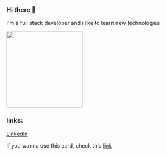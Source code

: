 ### Hi there 👋

I'm a full stack developer and i like to learn new technologies

<img height="200em" src="https://github-readme-stats.vercel.app/api/top-langs/?username=Alex-Ferreira-Santos&layout=compact&langs_count=8&theme=algolia&count_private=true"/>
  
### links:

[LinkedIn](https://www.linkedin.com/in/alex-ferreira-santos-/) <br>

If you wanna use this card, check this [link](https://github.com/anuraghazra/github-readme-stats)
